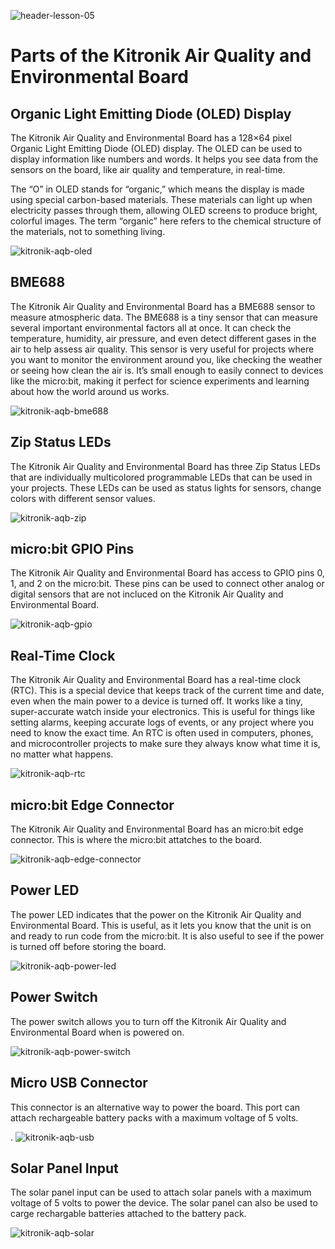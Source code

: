 ![header-lesson-05](assets/header-lesson-05.png)

# Parts of the Kitronik Air Quality and Environmental Board

## Organic Light Emitting Diode (OLED) Display

The Kitronik Air Quality and Environmental Board has a 128×64 pixel Organic Light Emitting Diode (OLED) display. The OLED can be used to display information like numbers and words. It helps you see data from the sensors on the board, like air quality and temperature, in real-time.

The “O” in OLED stands for “organic,” which means the display is made using special carbon-based materials. These materials can light up when electricity passes through them, allowing OLED screens to produce bright, colorful images. The term “organic” here refers to the chemical structure of the materials, not to something living.


![kitronik-aqb-oled](assets/kitronik-aqb-oled.png)

## BME688

The Kitronik Air Quality and Environmental Board has a BME688 sensor to measure atmospheric data. The BME688 is a tiny sensor that can measure several important environmental factors all at once. It can check the temperature, humidity, air pressure, and even detect different gases in the air to help assess air quality. This sensor is very useful for projects where you want to monitor the environment around you, like checking the weather or seeing how clean the air is. It’s small enough to easily connect to devices like the micro:bit, making it perfect for science experiments and learning about how the world around us works.

![kitronik-aqb-bme688](assets/kitronik-aqb-bme688.png)

## Zip Status LEDs

The Kitronik Air Quality and Environmental Board has three Zip Status LEDs that are individually multicolored programmable LEDs that can be used in your projects. These LEDs can be used as status lights for sensors, change colors with different sensor values.

![kitronik-aqb-zip](assets/kitronik-aqb-zip.png)


## micro:bit GPIO Pins

The Kitronik Air Quality and Environmental Board has access to GPIO pins 0, 1, and 2 on the micro:bit. These pins can be used to connect other analog or digital sensors that are not incluced on the Kitronik Air Quality and Environmental Board.

![kitronik-aqb-gpio](assets/kitronik-aqb-gpio.png)

## Real-Time Clock

The Kitronik Air Quality and Environmental Board has a real-time clock (RTC). This is a special device that keeps track of the current time and date, even when the main power to a device is turned off. It works like a tiny, super-accurate watch inside your electronics. This is useful for things like setting alarms, keeping accurate logs of events, or any project where you need to know the exact time. An RTC is often used in computers, phones, and microcontroller projects to make sure they always know what time it is, no matter what happens.

![kitronik-aqb-rtc](assets/kitronik-aqb-rtc.png)

## micro:bit Edge Connector 

The Kitronik Air Quality and Environmental Board has an micro:bit edge connector. This is where the micro:bit attatches to the board.

![kitronik-aqb-edge-connector](assets/kitronik-aqb-edge-connector.png)

## Power LED

The power LED indicates that the power on the Kitronik Air Quality and Environmental Board. This is useful, as it lets you know that the unit is on and ready to run code from the micro:bit. It is also useful to see if the power is turned off before storing the board.

![kitronik-aqb-power-led](assets/kitronik-aqb-power-led.png)

## Power Switch

The power switch allows you to turn off the Kitronik Air Quality and Environmental Board when is powered on.

![kitronik-aqb-power-switch](assets/kitronik-aqb-power-switch.png)

## Micro USB Connector

This connector is an alternative way to power the board. This port can attach rechargeable battery packs with a maximum voltage of 5 volts.

.
![kitronik-aqb-usb](assets/kitronik-aqb-usb.png)

## Solar Panel Input

The solar panel input can be used to attach solar panels with a maximum voltage of 5 volts to power the device. The solar panel can also be used to carge rechargable batteries attached to the battery pack.

![kitronik-aqb-solar](assets/kitronik-aqb-solar.png)



